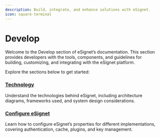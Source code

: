 ```yaml
---
description: Build, integrate, and enhance solutions with eSignet.
icon: square-terminal
---
```


# Develop

Welcome to the Develop section of eSignet’s documentation. This section provides developers with the tools, components, and guidelines for building, customizing, and integrating with the eSignet platform.

Explore the sections below to get started:

### [Technology](../../../docs/readme/technology/README.md)

Understand the technologies behind eSignet, including architecture diagrams, frameworks used, and system design considerations.

### [Configure eSignet](../develop/configuration/README.md)

Learn how to configure eSignet’s properties for different implementations, covering authentication, cache, plugins, and key management.
